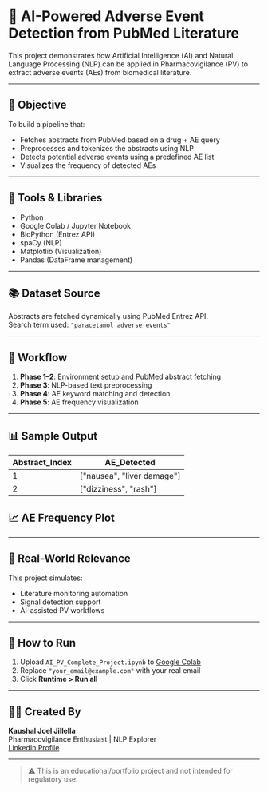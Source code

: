 # 🤖 AI-Powered Adverse Event Detection from PubMed Literature

This project demonstrates how Artificial Intelligence (AI) and Natural Language Processing (NLP) can be applied in Pharmacovigilance (PV) to extract adverse events (AEs) from biomedical literature.

---

## 📌 Objective

To build a pipeline that:
- Fetches abstracts from PubMed based on a drug + AE query
- Preprocesses and tokenizes the abstracts using NLP
- Detects potential adverse events using a predefined AE list
- Visualizes the frequency of detected AEs

---

## 🔧 Tools & Libraries

- Python
- Google Colab / Jupyter Notebook
- BioPython (Entrez API)
- spaCy (NLP)
- Matplotlib (Visualization)
- Pandas (DataFrame management)

---

## 📚 Dataset Source

Abstracts are fetched dynamically using PubMed Entrez API.  
Search term used: `"paracetamol adverse events"`

---

## 🚀 Workflow

1. **Phase 1–2**: Environment setup and PubMed abstract fetching
2. **Phase 3**: NLP-based text preprocessing
3. **Phase 4**: AE keyword matching and detection
4. **Phase 5**: AE frequency visualization

---

## 📊 Sample Output

| Abstract_Index | AE_Detected               |
|----------------|---------------------------|
| 1              | ["nausea", "liver damage"] |
| 2              | ["dizziness", "rash"]     |

## 📈 AE Frequency Plot

---

## 🔬 Real-World Relevance

This project simulates:
- Literature monitoring automation
- Signal detection support
- AI-assisted PV workflows

---

## 🧪 How to Run

1. Upload `AI_PV_Complete_Project.ipynb` to [Google Colab](https://colab.research.google.com)
2. Replace `"your_email@example.com"` with your real email
3. Click **Runtime > Run all**

---

## 👨‍⚕️ Created By

**Kaushal Joel Jillella**  
Pharmacovigilance Enthusiast | NLP Explorer  
[LinkedIn Profile](https://linkedin.com/in/koushal-joel-jillella-b29689338)

---

> ⚠️ This is an educational/portfolio project and not intended for regulatory use.
